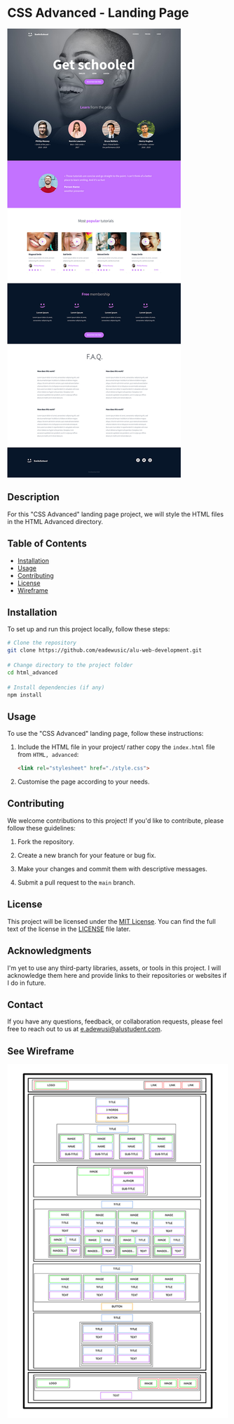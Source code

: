 # CSS Advanced - Landing Page

![Project Preview](Images/page-review.jpg)

## Description

For this "CSS Advanced" landing page project, we will style the HTML files in the HTML Advanced directory.

## Table of Contents

- [Installation](#installation)
- [Usage](#usage)
- [Contributing](#contributing)
- [License](#license)
- [Wireframe](#see-wireframe)

## Installation

To set up and run this project locally, follow these steps:

```bash
# Clone the repository
git clone https://github.com/eadewusic/alu-web-development.git

# Change directory to the project folder
cd html_advanced

# Install dependencies (if any)
npm install
```

## Usage

To use the "CSS Advanced" landing page, follow these instructions:

1. Include the HTML file in your project/ rather copy the `index.html` file from `HTML, advanced`:
   ```html
   <link rel="stylesheet" href="./style.css">
   ```

2. Customise the page according to your needs.

## Contributing

We welcome contributions to this project! If you'd like to contribute, please follow these guidelines:

1. Fork the repository.

2. Create a new branch for your feature or bug fix.

3. Make your changes and commit them with descriptive messages.

4. Submit a pull request to the `main` branch.

## License

This project will be licensed under the [MIT License](LICENSE). You can find the full text of the license in the [LICENSE](LICENSE) file later.

## Acknowledgments

I'm yet to use any third-party libraries, assets, or tools in this project. I will acknowledge them here and provide links to their repositories or websites if I do in future.

## Contact

If you have any questions, feedback, or collaboration requests, please feel free to reach out to us at [e.adewusi@alustudent.com](mailto:e.adewusi@alustudent.com).

## See Wireframe

![Wireframe Preview](Images/wireframe.jpg)